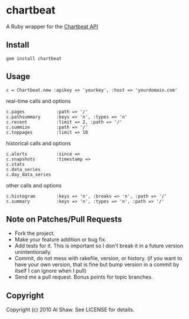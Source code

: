 # chartbeat

A Ruby wrapper for the [Chartbeat API](http://chartbeat.pbworks.com)

## Install

`gem install chartbeat`

## Usage

    c = Chartbeat.new :apikey => 'yourkey', :host => 'yourdomain.com'    
    
real-time calls and options

    c.pages            :path => '/'
    c.pathsummary      :keys => 'n', :types => 'n'
    c.recent           :limit => 2, :path => '/'
    c.summize          :path => '/'
    c.toppages         :limit => 10
    
historical calls and options

    c.alerts           :since =>
    c.snapshots        :timestamp =>
    c.stats
    c.data_series
    c.day_data_series
    
other calls and options

    c.histogram        :keys => 'n', :breaks => 'n', :path => '/'
    c.summary          :keys => 'n', :types => 'n', :path => '/'
    
## Note on Patches/Pull Requests
 
* Fork the project.
* Make your feature addition or bug fix.
* Add tests for it. This is important so I don't break it in a
  future version unintentionally.
* Commit, do not mess with rakefile, version, or history.
  (if you want to have your own version, that is fine but bump version in a commit by itself I can ignore when I pull)
* Send me a pull request. Bonus points for topic branches.

## Copyright

Copyright (c) 2010 Al Shaw. See LICENSE for details.
